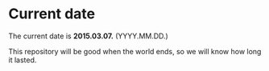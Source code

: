 # Current date

The current date is **2015.03.07.** (YYYY.MM.DD.)

This repository will be good when the world ends, so we will know how long it lasted.